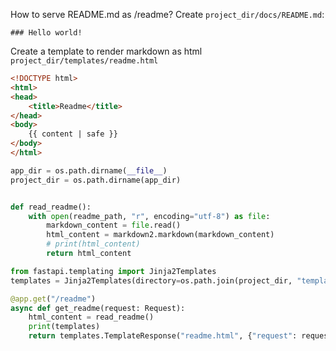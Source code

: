 How to serve README.md as /readme?
Create `project_dir/docs/README.md`:
```
### Hello world!
```

Create a template to render markdown as html `project_dir/templates/readme.html`
```html
<!DOCTYPE html>
<html>
<head>
    <title>Readme</title>
</head>
<body>
    {{ content | safe }}
</body>
</html>
```

```python
app_dir = os.path.dirname(__file__)
project_dir = os.path.dirname(app_dir)


def read_readme():
    with open(readme_path, "r", encoding="utf-8") as file:
        markdown_content = file.read()
        html_content = markdown2.markdown(markdown_content)
        # print(html_content)
        return html_content

from fastapi.templating import Jinja2Templates
templates = Jinja2Templates(directory=os.path.join(project_dir, "templates"))

@app.get("/readme")
async def get_readme(request: Request):
    html_content = read_readme()
    print(templates)
    return templates.TemplateResponse("readme.html", {"request": request, "content": html_content})
```
